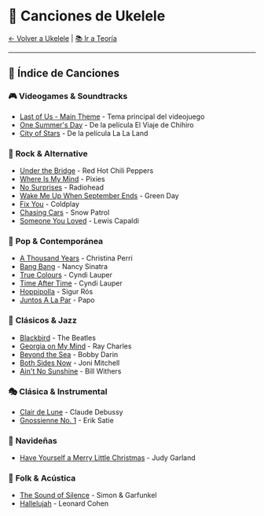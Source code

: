# 🎼 Canciones de Ukelele

[← Volver a Ukelele](../README.md) | [📚 Ir a Teoría](../teoria.md)

---

## 🎵 **Índice de Canciones**

### 🎮 **Videogames & Soundtracks**
- [Last of Us - Main Theme](./Last_of_Us_TAB.pdf) - Tema principal del videojuego
- [One Summer's Day](./One_Summer's_Day_TAB.pdf) - De la película El Viaje de Chihiro
- [City of Stars](./City_of_Stars.pdf) - De la película La La Land

### 🎸 **Rock & Alternative**
- [Under the Bridge](./Under_the_Bridge_TAB.pdf) - Red Hot Chili Peppers
- [Where Is My Mind](./Where_Is_My_Mind_TAB.pdf) - Pixies
- [No Surprises](./No_Surprises_TAB.pdf) - Radiohead
- [Wake Me Up When September Ends](./Wake_Me_Up_When_September_Ends_TAB.pdf) - Green Day
- [Fix You](./Fix_You_TAB.pdf) - Coldplay
- [Chasing Cars](./Chasing_Cars_TAB.pdf) - Snow Patrol
- [Someone You Loved](./Someone_You_Loved_TAB.pdf) - Lewis Capaldi

### 🎵 **Pop & Contemporánea**
- [A Thousand Years](./A_Thousand_Years_TAB.pdf) - Christina Perri
- [Bang Bang](./Bang_Bang_TAB.pdf) - Nancy Sinatra
- [True Colours](./True_Colours_TAB.pdf) - Cyndi Lauper
- [Time After Time](./Time_After_Time_TAB.pdf) - Cyndi Lauper
- [Hoppipolla](./Hoppipolla_TAB.pdf) - Sigur Rós
- [Juntos A La Par](./Juntos_A_La_Par_Papo_TAB.pdf) - Papo

### 🎼 **Clásicos & Jazz**
- [Blackbird](./Blackbird_TAB.pdf) - The Beatles
- [Georgia on My Mind](./Georgia_on_My_Mind_TAB.pdf) - Ray Charles
- [Beyond the Sea](./Beyond_the_Sea_TAB.pdf) - Bobby Darin
- [Both Sides Now](./Both_Sides_Now_TAB.pdf) - Joni Mitchell
- [Ain't No Sunshine](./Aint_no_Sunshine_TAB.pdf) - Bill Withers

### 🎭 **Clásica & Instrumental**
- [Clair de Lune](./Clair_de_Lune_TAB.pdf) - Claude Debussy
- [Gnossienne No. 1](./Gnossienne_No._1_TAB.pdf) - Erik Satie

### 🎄 **Navideñas**
- [Have Yourself a Merry Little Christmas](./Have_Yourself_a_Merry_Little_Christmas_TAB.pdf) - Judy Garland

### 🎤 **Folk & Acústica**
- [The Sound of Silence](./The_Sound_of_Silence_TAB.pdf) - Simon & Garfunkel
- [Hallelujah](./Hallelujah_TAB.pdf) - Leonard Cohen
